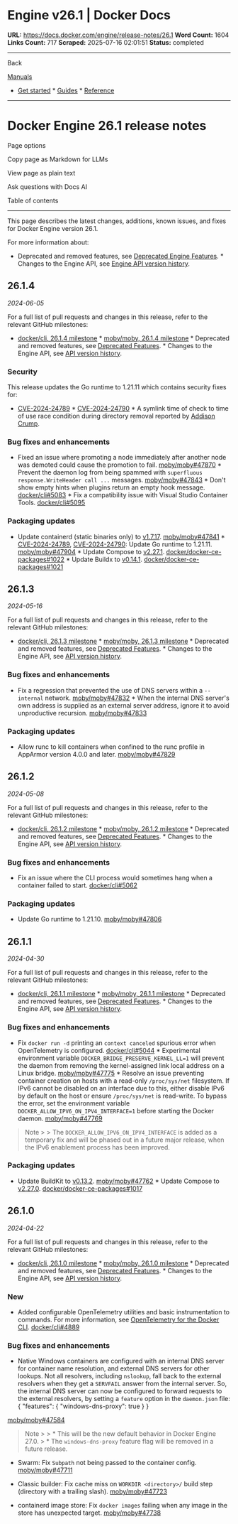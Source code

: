 # Engine v26.1 | Docker Docs

**URL:** https://docs.docker.com/engine/release-notes/26.1
**Word Count:** 1604
**Links Count:** 717
**Scraped:** 2025-07-16 02:01:51
**Status:** completed

---

Back

[Manuals](https://docs.docker.com/manuals/)

  * [Get started](https://docs.docker.com/get-started/)   * [Guides](https://docs.docker.com/guides/)   * [Reference](https://docs.docker.com/reference/)

* * *

# Docker Engine 26.1 release notes

Page options

Copy page as Markdown for LLMs

View page as plain text

Ask questions with Docs AI

Table of contents

* * *

This page describes the latest changes, additions, known issues, and fixes for Docker Engine version 26.1.

For more information about:

  * Deprecated and removed features, see [Deprecated Engine Features](https://docs.docker.com/engine/deprecated/).   * Changes to the Engine API, see [Engine API version history](https://docs.docker.com/reference/api/engine/version-history/).

## 26.1.4

 _2024-06-05_

For a full list of pull requests and changes in this release, refer to the relevant GitHub milestones:

  * [docker/cli, 26.1.4 milestone](https://github.com/docker/cli/issues?q=is%3Aclosed+milestone%3A26.1.4)   * [moby/moby, 26.1.4 milestone](https://github.com/moby/moby/issues?q=is%3Aclosed+milestone%3A26.1.4)   * Deprecated and removed features, see [Deprecated Features](https://github.com/docker/cli/blob/v26.1.4/docs/deprecated.md).   * Changes to the Engine API, see [API version history](https://github.com/moby/moby/blob/v26.1.4/docs/api/version-history.md).

### Security

This release updates the Go runtime to 1.21.11 which contains security fixes for:

  * [CVE-2024-24789](https://github.com/golang/go/issues/66869)   * [CVE-2024-24790](https://github.com/golang/go/issues/67680)   * A symlink time of check to time of use race condition during directory removal reported by [Addison Crump](https://github.com/addisoncrump).

### Bug fixes and enhancements

  * Fixed an issue where promoting a node immediately after another node was demoted could cause the promotion to fail. [moby/moby\#47870](https://github.com/moby/moby/pull/47870)   * Prevent the daemon log from being spammed with `superfluous response.WriteHeader call ...` messages. [moby/moby\#47843](https://github.com/moby/moby/pull/47843)   * Don't show empty hints when plugins return an empty hook message. [docker/cli\#5083](https://github.com/docker/cli/pull/5083)   * Fix a compatibility issue with Visual Studio Container Tools. [docker/cli\#5095](https://github.com/docker/cli/pull/5095)

### Packaging updates

  * Update containerd \(static binaries only\) to [v1.7.17](https://github.com/containerd/containerd/releases/tag/v1.7.17). [moby/moby\#47841](https://github.com/moby/moby/pull/47841)   * [CVE-2024-24789](https://github.com/golang/go/issues/66869), [CVE-2024-24790](https://github.com/golang/go/issues/67680): Update Go runtime to 1.21.11. [moby/moby\#47904](https://github.com/moby/moby/pull/47904)   * Update Compose to [v2.27.1](https://github.com/docker/compose/releases/tag/v2.27.1). [docker/docker-ce-packages\#1022](https://github.com/docker/docker-ce-packaging/pull/1022)   * Update Buildx to [v0.14.1](https://github.com/docker/buildx/releases/tag/v0.14.1). [docker/docker-ce-packages\#1021](https://github.com/docker/docker-ce-packaging/pull/1021)

## 26.1.3

 _2024-05-16_

For a full list of pull requests and changes in this release, refer to the relevant GitHub milestones:

  * [docker/cli, 26.1.3 milestone](https://github.com/docker/cli/issues?q=is%3Aclosed+milestone%3A26.1.3)   * [moby/moby, 26.1.3 milestone](https://github.com/moby/moby/issues?q=is%3Aclosed+milestone%3A26.1.3)   * Deprecated and removed features, see [Deprecated Features](https://github.com/docker/cli/blob/v26.1.3/docs/deprecated.md).   * Changes to the Engine API, see [API version history](https://github.com/moby/moby/blob/v26.1.3/docs/api/version-history.md).

### Bug fixes and enhancements

  * Fix a regression that prevented the use of DNS servers within a `--internal` network. [moby/moby\#47832](https://github.com/moby/moby/pull/47832)   * When the internal DNS server's own address is supplied as an external server address, ignore it to avoid unproductive recursion. [moby/moby\#47833](https://github.com/moby/moby/pull/47833)

### Packaging updates

  * Allow runc to kill containers when confined to the runc profile in AppArmor version 4.0.0 and later. [moby/moby\#47829](https://github.com/moby/moby/pull/47829)

## 26.1.2

 _2024-05-08_

For a full list of pull requests and changes in this release, refer to the relevant GitHub milestones:

  * [docker/cli, 26.1.2 milestone](https://github.com/docker/cli/issues?q=is%3Aclosed+milestone%3A26.1.2)   * [moby/moby, 26.1.2 milestone](https://github.com/moby/moby/issues?q=is%3Aclosed+milestone%3A26.1.2)   * Deprecated and removed features, see [Deprecated Features](https://github.com/docker/cli/blob/v26.1.2/docs/deprecated.md).   * Changes to the Engine API, see [API version history](https://github.com/moby/moby/blob/v26.1.2/docs/api/version-history.md).

### Bug fixes and enhancements

  * Fix an issue where the CLI process would sometimes hang when a container failed to start. [docker/cli\#5062](https://github.com/docker/cli/pull/5062)

### Packaging updates

  * Update Go runtime to 1.21.10. [moby/moby\#47806](https://github.com/moby/moby/pull/47806)

## 26.1.1

 _2024-04-30_

For a full list of pull requests and changes in this release, refer to the relevant GitHub milestones:

  * [docker/cli, 26.1.1 milestone](https://github.com/docker/cli/issues?q=is%3Aclosed+milestone%3A26.1.1)   * [moby/moby, 26.1.1 milestone](https://github.com/moby/moby/issues?q=is%3Aclosed+milestone%3A26.1.1)   * Deprecated and removed features, see [Deprecated Features](https://github.com/docker/cli/blob/v26.1.1/docs/deprecated.md).   * Changes to the Engine API, see [API version history](https://github.com/moby/moby/blob/v26.1.1/docs/api/version-history.md).

### Bug fixes and enhancements

  * Fix `docker run -d` printing an `context canceled` spurious error when OpenTelemetry is configured. [docker/cli\#5044](https://github.com/docker/cli/pull/5044)   * Experimental environment variable `DOCKER_BRIDGE_PRESERVE_KERNEL_LL=1` will prevent the daemon from removing the kernel-assigned link local address on a Linux bridge. [moby/moby\#47775](https://github.com/moby/moby/pull/47775)   * Resolve an issue preventing container creation on hosts with a read-only `/proc/sys/net` filesystem. If IPv6 cannot be disabled on an interface due to this, either disable IPv6 by default on the host or ensure `/proc/sys/net` is read-write. To bypass the error, set the environment variable `DOCKER_ALLOW_IPV6_ON_IPV4_INTERFACE=1` before starting the Docker daemon. [moby/moby\#47769](https://github.com/moby/moby/pull/47769)

> Note >  > The `DOCKER_ALLOW_IPV6_ON_IPV4_INTERFACE` is added as a temporary fix and will be phased out in a future major release, when the IPv6 enablement process has been improved.

### Packaging updates

  * Update BuildKit to [v0.13.2](https://github.com/moby/buildkit/releases/tag/v0.13.2). [moby/moby\#47762](https://github.com/moby/moby/pull/47762)   * Update Compose to [v2.27.0](https://github.com/docker/compose/releases/tag/v2.27.0). [docker/docker-ce-packages\#1017](https://github.com/docker/docker-ce-packaging/pull/1017)

## 26.1.0

 _2024-04-22_

For a full list of pull requests and changes in this release, refer to the relevant GitHub milestones:

  * [docker/cli, 26.1.0 milestone](https://github.com/docker/cli/issues?q=is%3Aclosed+milestone%3A26.1.0)   * [moby/moby, 26.1.0 milestone](https://github.com/moby/moby/issues?q=is%3Aclosed+milestone%3A26.1.0)   * Deprecated and removed features, see [Deprecated Features](https://github.com/docker/cli/blob/v26.1.0/docs/deprecated.md).   * Changes to the Engine API, see [API version history](https://github.com/moby/moby/blob/v26.1.0/docs/api/version-history.md).

### New

  * Added configurable OpenTelemetry utilities and basic instrumentation to commands. For more information, see [OpenTelemetry for the Docker CLI](https://docs.docker.com/config/otel). [docker/cli\#4889](https://github.com/docker/cli/pull/4889)

### Bug fixes and enhancements

  * Native Windows containers are configured with an internal DNS server for container name resolution, and external DNS servers for other lookups. Not all resolvers, including `nslookup`, fall back to the external resolvers when they get a `SERVFAIL` answer from the internal server. So, the internal DNS server can now be configured to forward requests to the external resolvers, by setting a `feature` option in the `daemon.json` file:                  {           "features": {             "windows-dns-proxy": true           }         }

[moby/moby\#47584](https://github.com/moby/moby/pull/47584)

> Note >  >     * This will be the new default behavior in Docker Engine 27.0. >     * The `windows-dns-proxy` feature flag will be removed in a future release.

  * Swarm: Fix `Subpath` not being passed to the container config. [moby/moby\#47711](https://github.com/moby/moby/pull/47711)

  * Classic builder: Fix cache miss on `WORKDIR <directory>/` build step \(directory with a trailing slash\). [moby/moby\#47723](https://github.com/moby/moby/pull/47723)

  * containerd image store: Fix `docker images` failing when any image in the store has unexpected target. [moby/moby\#47738](https://github.com/moby/moby/pull/47738)